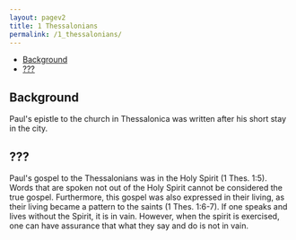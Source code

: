 ```yaml
---
layout: pagev2
title: 1 Thessalonians
permalink: /1_thessalonians/
---
```

- [Background](#background)
- [???](#)

## Background

Paul's epistle to the church in Thessalonica was written after his short stay in the city.

## ???

Paul's gospel to the Thessalonians was in the Holy Spirit (1 Thes. 1:5). Words that are spoken not out of the Holy Spirit cannot be considered the true gospel. Furthermore, this gospel was also expressed in their living, as their living became a pattern to the saints (1 Thes. 1:6-7). If one speaks and lives without the Spirit, it is in vain. However, when the spirit is exercised, one can have assurance that what they say and do is not in vain.